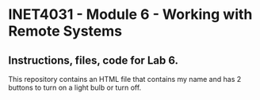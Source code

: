 # INET4031 - Module 6 - Working with Remote Systems

## Instructions, files, code for Lab 6.

This repository contains an HTML file that contains my name and has 2 buttons to turn on a light bulb or turn off.


